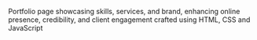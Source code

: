 Portfolio page showcasing skills, services, and brand, enhancing online presence, credibility, and client engagement crafted using HTML, CSS and JavaScript
